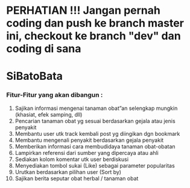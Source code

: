 # PERHATIAN !!! Jangan pernah coding dan push ke branch master ini, checkout ke branch "dev" dan coding di sana
# SiBatoBata

### Fitur-Fitur yang akan dibangun :
1. Sajikan informasi mengenai tanaman obat”an selengkap mungkin (khasiat, efek samping, dll)
2. Pencarian tanaman obat yg sesuai berdasarkan gejala atau jenis penyakit
3. Membantu user utk track kembali post yg diingikan dgn bookmark
4. Membantu mengenali penyakit berdasarkan gejala penyakit
5. Memberikan informasi cara membudidaya tanaman obat-obatan
6. Lampirkan referensi dari sumber yang dipercaya atau ahli
7. Sediakan kolom komentar utk user berdiskusi
8. Menyediakan tombol sukai (Like) sebagai parameter popularitas
9. Urutkan berdasarkan pilihan user (Sort by)
10. Sajikan berita seputar obat herbal / tanaman obat
